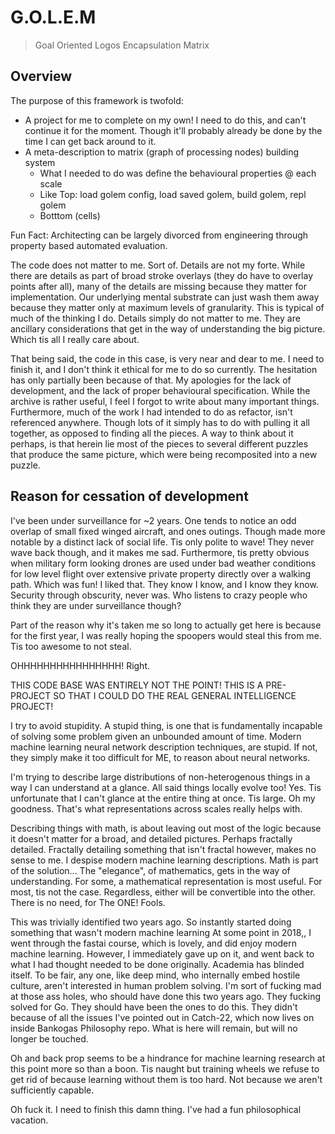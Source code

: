 # G.O.L.E.M

> Goal Oriented Logos Encapsulation Matrix

## Overview

The purpose of this framework is twofold:

- A project for me to complete on my own! I need to do this, and can't continue it for the moment. Though it'll probably already be done by the time I can get back around to it.
- A meta-description to matrix (graph of processing nodes) building system
  - What I needed to do was define the behavioural properties @ each scale
  - Like Top: load golem config, load saved golem, build golem, repl golem
  - Botttom (cells)

Fun Fact: Architecting can be largely divorced from engineering through property based automated evaluation.

The code does not matter to me.
Sort of.
Details are not my forte.
While there are details as part of broad stroke overlays (they do have to overlay points after all), many of the details are missing because they matter for implementation.
Our underlying mental substrate can just wash them away because they matter only at maximum levels of granularity.
This is typical of much of the thinking I do.
Details simply do not matter to me.
They are ancillary considerations that get in the way of understanding the big picture.
Which tis all I really care about.

That being said, the code in this case, is very near and dear to me.
I need to finish it, and I don't think it ethical for me to do so currently.
The hesitation has only partially been because of that.
My apologies for the lack of development, and the lack of proper behavioural specification.
While the archive is rather useful, I feel I forgot to write about many important things.
Furthermore, much of the work I had intended to do as refactor, isn't referenced anywhere.
Though lots of it simply has to do with pulling it all together, as opposed to finding all the pieces.
A way to think about it perhaps, is that herein lie most of the pieces to several different puzzles that produce the same picture, which were being recomposited into a new puzzle.

## Reason for cessation of development

I've been under surveillance for ~2 years.
One tends to notice an odd overlap of small fixed winged aircraft, and ones outings.
Though made more notable by a distinct lack of social life.
Tis only polite to wave!
They never wave back though, and it makes me sad.
Furthermore, tis pretty obvious when military form looking drones are used under bad weather conditions for low level flight over extensive private property directly over a walking path.
Which was fun!
I liked that.
They know I know, and I know they know.
Security through obscurity, never was.
Who listens to crazy people who think they are under surveillance though?

Part of the reason why it's taken me so long to actually get here is because for the first year, I was really hoping the spoopers would steal this from me.
Tis too awesome to not steal.

OHHHHHHHHHHHHHHHH! Right.

THIS CODE BASE WAS ENTIRELY NOT THE POINT!
THIS IS A PRE-PROJECT SO THAT I COULD DO THE REAL GENERAL INTELLIGENCE PROJECT!

I try to avoid stupidity.
A stupid thing, is one that is fundamentally incapable of solving some problem given an unbounded amount of time.
Modern machine learning neural network description techniques, are stupid.
If not, they simply make it too difficult for ME, to reason about neural networks.

I'm trying to describe large distributions of non-heterogenous things in a way I can understand at a glance.
All said things locally evolve too!
Yes.
Tis unfortunate that I can't glance at the entire thing at once.
Tis large.
Oh my goodness.
That's what representations across scales really helps with.

Describing things with math, is about leaving out most of the logic because it doesn't matter for a broad, and detailed pictures.
Perhaps fractally detailed.
Fractally detailing something that isn't fractal however, makes no sense to me.
I despise modern machine learning descriptions.
Math is part of the solution...
The "elegance", of mathematics, gets in the way of understanding.
For some, a mathematical representation is most useful.
For most, tis not the case.
Regardless, either will be convertible into the other.
There is no need, for The ONE!
Fools.

This was trivially identified two years ago.
So instantly started doing something that wasn't modern machine learning
At some point in 2018,, I went through the fastai course, which is lovely, and did enjoy modern machine learning.
However, I immediately gave up on it, and went back to what I had thought needed to be done originally.
Academia has blinded itself.
To be fair, any one, like deep mind, who internally embed hostile culture, aren't interested in human problem solving.
I'm sort of fucking mad at those ass holes, who should have done this two years ago.
They fucking solved for Go.
They should have been the ones to do this.
They didn't because of all the issues I've pointed out in Catch-22, which now lives on inside Bankogas Philosophy repo.
What is here will remain, but will no longer be touched.

Oh and back prop seems to be a hindrance for machine learning research at this point more so than a boon.
Tis naught but training wheels we refuse to get rid of because learning without them is too hard.
Not because we aren't sufficiently capable.

Oh fuck it.
I need to finish this damn thing.
I've had a fun philosophical vacation.